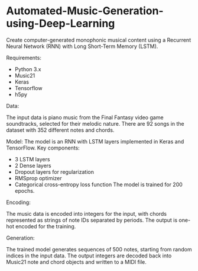 # Automated-Music-Generation-using-Deep-Learning

Create computer-generated monophonic musical content using a Recurrent Neural Network (RNN) with Long Short-Term Memory (LSTM).


Requirements:
- Python 3.x
- Music21
- Keras
- Tensorflow
- h5py

Data:

The input data is piano music from the Final Fantasy video game soundtracks, selected for their melodic nature. There are 92 songs in the dataset with 352 different notes and chords.

Model:
The model is an RNN with LSTM layers implemented in Keras and TensorFlow. Key components:
- 3 LSTM layers
- 2 Dense layers
- Dropout layers for regularization
- RMSprop optimizer
- Categorical cross-entropy loss function
The model is trained for 200 epochs.

Encoding:

The music data is encoded into integers for the input, with chords represented as strings of note IDs separated by periods. The output is one-hot encoded for the training.

Generation:

The trained model generates sequences of 500 notes, starting from random indices in the input data. The output integers are decoded back into Music21 note and chord objects and written to a MIDI file.

